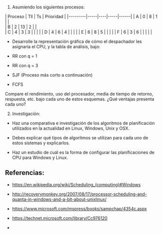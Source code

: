 1. Asumiendo los siguientes procesos:


| Proceso | Tll | Ts | Prioridad |
|---------|-----|----|-----|------|
|    A    | 0   | 8 |   1  |      |    
|    B    | 2   | 13  |  2   |      |    
|    C    | 4   | 3  |   3  |      |      |    |
|    D    | 4   | 6  |   4  |      |      |    |
|    E    | 6  | 8  |   5  |      |      |    |
|    F    | 6  | 3  |   6  |      |      |    | |

* Desarrolle la representación gráfica de cómo el despachador les asignaría
el CPU, y la tabla de análisis, bajo:

* RR con q = 1
* RR con q = 3
* SJF (Proceso más corto a continuación)
* FCFS

Compare el rendimiento, uso del procesador, media de tiempo de retorno, respuesta, etc. bajo cada uno de estos esquemas. ¿Qué ventajas presenta cada uno?

2. Investigación:

* Haz una comparativa e investigación de los algoritmos de planificación utilizados en la actualidad en Linux, Windows, Unix y OSX.

* Debes explicar qué tipos de algoritmos se utilizan para cada uno de estos sistemas y explicarlos.

* Haz un estudio de cuál es la forma de configurar las planificaciones de CPU para Windows y Linux.

## Referencias:
* <https://en.wikipedia.org/wiki/Scheduling_(computing)#Windows>

* <http://recoverymonkey.org/2007/08/17/processor-scheduling-and-quanta-in-windows-and-a-bit-about-unixlinux/>
* <https://www.microsoft.com/mspress/books/sampchap/4354c.aspx>
* <https://technet.microsoft.com/library/Cc976120>
*
